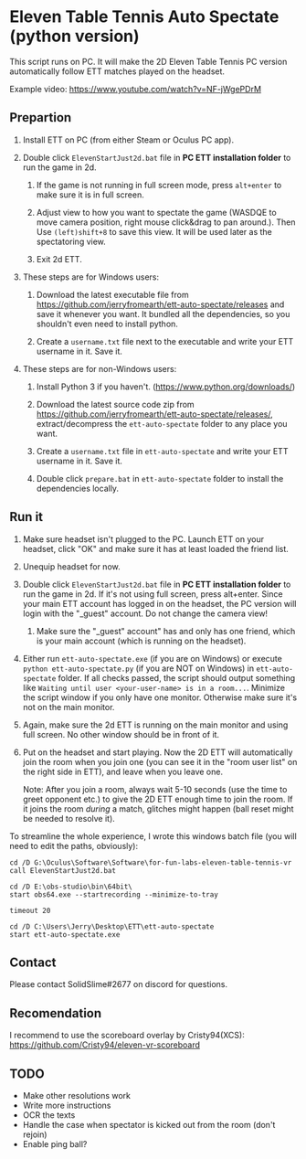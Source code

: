 # Eleven Table Tennis Auto Spectate (python version)

This script runs on PC. It will make the 2D Eleven Table Tennis PC version automatically follow ETT matches played on the headset.

Example video: https://www.youtube.com/watch?v=NF-jWgePDrM

## Prepartion
1. Install ETT on PC (from either Steam or Oculus PC app).

1. Double click `ElevenStartJust2d.bat` file in **PC ETT installation folder** to run the game in 2d.

   1. If the game is not running in full screen mode, press `alt+enter` to make sure it is in full screen.

   2.  Adjust view to how you want to spectate the game (WASDQE to move camera position, right mouse click&drag to pan around.).
    Then Use `(left)shift+8` to save this view. It will be used later as the spectatoring view.

   3. Exit 2d ETT.

1. These steps are for Windows users:
   
   1. Download the latest executable file from https://github.com/jerryfromearth/ett-auto-spectate/releases and save it whenever you want.
      It bundled all the dependencies, so you shouldn't even need to install python.

   2. Create a `username.txt` file next to the executable and write your ETT username in it. Save it.

2. These steps are for non-Windows users:

   1. Install Python 3 if you haven't. (https://www.python.org/downloads/)

   2. Download the latest source code zip from https://github.com/jerryfromearth/ett-auto-spectate/releases/, extract/decompress the `ett-auto-spectate` folder to any place you want.

   3. Create a `username.txt` file in `ett-auto-spectate` and write your ETT username in it. Save it.

   4. Double click `prepare.bat` in `ett-auto-spectate` folder to install the dependencies locally.

## Run it

1. Make sure headset isn't plugged to the PC. Launch ETT on your headset, click "OK" and make sure it has at least loaded the friend list.

1. Unequip headset for now.

1. Double click `ElevenStartJust2d.bat` file in **PC ETT installation folder** to run the game in 2d. If it's not using full screen, press alt+enter. Since your main ETT account has logged in on the headset, the PC version will login with the "\_guest" account. Do not change the camera view!

   1. Make sure the "\_guest" account" has and only has one friend, which is your main account (which is running on the headset).

2. Either run `ett-auto-spectate.exe` (if you are on Windows) or execute `python ett-auto-spectate.py` (if you are NOT on Windows) in `ett-auto-spectate` folder. If all checks passed, the script should output something like `Waiting until user <your-user-name> is in a room...`. Minimize the script window if you only have one monitor. Otherwise make sure it's not on the main monitor.

3. Again, make sure the 2d ETT is running on the main monitor and using full screen. No other window should be in front of it.

4. Put on the headset and start playing. Now the 2D ETT will automatically join the room when you join one (you can see it in the "room user list" on the right side in ETT), and leave when you leave one. 

   Note: After you join a room, always wait 5-10 seconds (use the time to greet opponent etc.) to give the 2D ETT enough time to join the room. If it joins the room *during* a match, glitches might happen (ball reset might be needed to resolve it).

To streamline the whole experience, I wrote this windows batch file (you will need to edit the paths, obviously):

```
cd /D G:\Oculus\Software\Software\for-fun-labs-eleven-table-tennis-vr
call ElevenStartJust2d.bat

cd /D E:\obs-studio\bin\64bit\
start obs64.exe --startrecording --minimize-to-tray

timeout 20

cd /D C:\Users\Jerry\Desktop\ETT\ett-auto-spectate
start ett-auto-spectate.exe
```


## Contact

Please contact SolidSlime#2677 on discord for questions.

## Recomendation

I recommend to use the scoreboard overlay by Cristy94(XCS): https://github.com/Cristy94/eleven-vr-scoreboard

## TODO

- Make other resolutions work
- Write more instructions
- OCR the texts
- Handle the case when spectator is kicked out from the room (don't rejoin)
- Enable ping ball?

